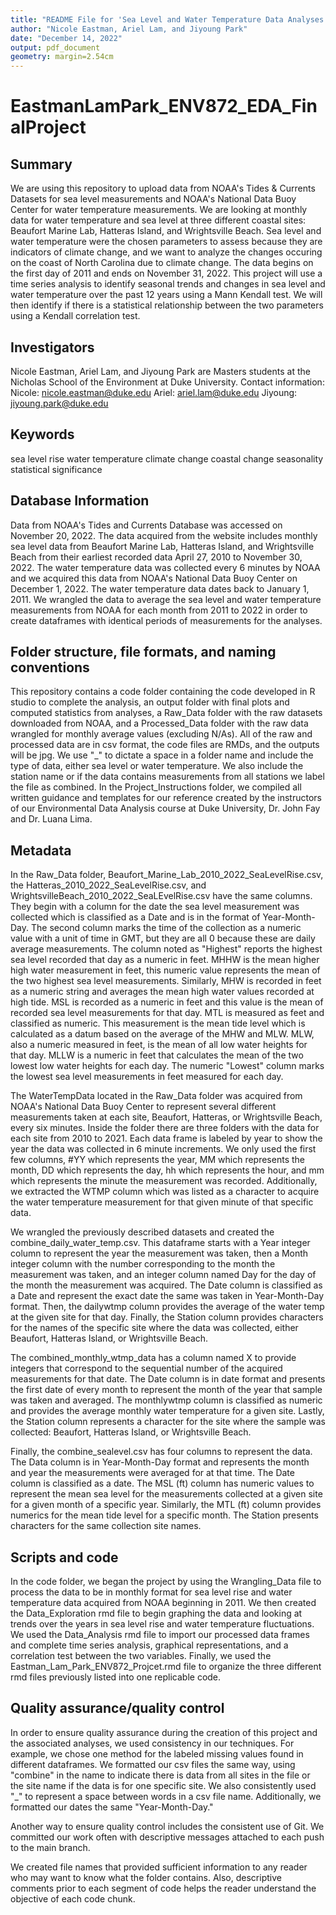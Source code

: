 ```yaml
---
title: "README File for 'Sea Level and Water Temperature Data Analyses in Coastal North Carolina'"
author: "Nicole Eastman, Ariel Lam, and Jiyoung Park"
date: "December 14, 2022"
output: pdf_document
geometry: margin=2.54cm
---
```

# EastmanLamPark_ENV872_EDA_FinalProject

## Summary
We are using this repository to upload data from NOAA's Tides & Currents Datasets for sea level measurements and NOAA's National Data Buoy Center for water temperature measurements. We are looking at monthly data for water temperature and sea level at three different coastal sites: Beaufort Marine Lab, Hatteras Island, and Wrightsville Beach. Sea level and water temperature were the chosen parameters to assess because they are indicators of climate change, and we want to analyze the changes occuring on the coast of North Carolina due to climate change. The data begins on the first day of 2011 and ends on November 31, 2022. This project will use a time series analysis to identify seasonal trends and changes in sea level and water temperature over the past 12 years using a Mann Kendall test. We will then identify if there is a statistical relationship between the two parameters using a Kendall correlation test.

## Investigators
Nicole Eastman, Ariel Lam, and Jiyoung Park are Masters students at the Nicholas School of the Environment at Duke University. 
Contact information:
  Nicole: nicole.eastman@duke.edu
  Ariel: ariel.lam@duke.edu
  Jiyoung: jiyoung.park@duke.edu

## Keywords
sea level rise
water temperature
climate change
coastal change
seasonality
statistical significance

## Database Information
Data from NOAA's Tides and Currents Database was accessed on November 20, 2022. The data acquired from the website includes monthly sea level data from Beaufort Marine Lab, Hatteras Island, and Wrightsville Beach from their earliest recorded data April 27, 2010 to November 30, 2022. The water temperature data was collected every 6 minutes by NOAA and we acquired this data from NOAA's National Data Buoy Center on December 1, 2022. The water temperature data dates back to January 1, 2011. We wrangled the data to average the sea level and water temperature measurements from NOAA for each month from 2011 to 2022 in order to create dataframes with identical periods of measurements for the analyses.

## Folder structure, file formats, and naming conventions 
This repository contains a code folder containing the code developed in R studio to complete the analysis, an output folder with final plots and computed statistics from analyses, a Raw_Data folder with the raw datasets downloaded from NOAA, and a Processed_Data folder with the raw data wrangled for monthly average values (excluding N/As). All of the raw and processed data are in csv format, the code files are RMDs, and the outputs will be jpg. We use "_" to dictate a space in a folder name and include the type of data, either sea level or water temperature. We also include the station name or if the data contains measurements from all stations we label the file as combined. In the Project_Instructions folder, we compiled all written guidance and templates for our reference created by the instructors of our Environmental Data Analysis course at Duke University, Dr. John Fay and Dr. Luana Lima.

## Metadata
In the Raw_Data folder, Beaufort_Marine_Lab_2010_2022_SeaLevelRise.csv, the Hatteras_2010_2022_SeaLevelRise.csv, and WrightsvilleBeach_2010_2022_SeaLEvelRise.csv have the same columns. They begin with a column for the date the sea level measurement was collected which is classified as a Date and is in the format of Year-Month-Day. The second column marks the time of the collection as a numeric value with a unit of time in GMT, but they are all 0 because these are daily average measurements. The column noted as "Highest" reports the highest sea level recorded that day as a numeric in feet. MHHW is the mean higher high water measurement in feet, this numeric value represents the mean of the two highest sea level measurements. Similarly, MHW is recorded in feet as a numeric string and averages the mean high water values recorded at high tide. MSL is recorded as a numeric in feet and this value is the mean of recorded sea level measurements for that day. MTL is measured as feet and classified as numeric. This measurement is the mean tide level which is calculated as a datum based on the average of the MHW and MLW. MLW, also a numeric measured in feet, is the mean of all low water heights for that day. MLLW is a numeric in feet that calculates the mean of the two lowest low water heights for each day. The numeric "Lowest" column marks the lowest sea level measurements in feet measured for each day. 

The WaterTempData located in the Raw_Data folder was acquired from NOAA's National Data Buoy Center to represent several different measurements taken at each site, Beaufort, Hatteras, or Wrightsville Beach, every six minutes. Inside the folder there are three folders with the data for each site from 2010 to 2021. Each data frame is labeled by year to show the year the data was collected in 6 minute increments. We only used the first few columns, #YY which represents the year, MM which represents the month, DD which represents the day, hh which represents the hour, and mm which represents the minute the measurement was recorded. Additionally, we extracted the WTMP column which was listed as a character to acquire the water temperature measurement for that given minute of that specific data. 

We wrangled the previously described datasets and created the combine_daily_water_temp.csv. This dataframe starts with a Year integer column to represent the year the measurement was taken, then a Month integer column with the number corresponding to the month the measurement was taken, and an integer column named Day for the day of the month the measurement was acquired. The Date column is classified as a Date and represent the exact date the same was taken in Year-Month-Day format. Then, the dailywtmp column provides the average  of the water temp at the given site for that day. Finally, the Station column provides characters for the names of the specific site where the data was collected, either Beaufort, Hatteras Island, or Wrightsville Beach.

The combined_monthly_wtmp_data has a column named X to provide integers that correspond to the sequential number of the acquired measurements for that date. The Date column is in date format and presents the first date of every month to represent the month of the year that sample was taken and averaged. The monthlywtmp column is classified as numeric and provides the average monthly water temperature for a given site. Lastly, the Station column represents a character for the site where the sample was collected: Beaufort, Hatteras Island, or Wrightsville Beach.

Finally, the combine_sealevel.csv has four columns to represent the data. The Data column is in Year-Month-Day format and represents the month and year the measurements were averaged for at that time. The Date column is classified as a date. The MSL (ft) column has numeric values to represent the mean sea level for the measurements collected at a given site for a given month of a specific year. Similarly, the MTL (ft) column provides numerics for the mean tide level for a specific month. The Station presents characters for the same collection site names.

## Scripts and code
In the code folder, we began the project by using the Wrangling_Data file to process the data to be in monthly format for sea level rise and water temperature data acquired from NOAA beginning in 2011. We then created the Data_Exploration rmd file to begin graphing the data and looking at trends over the years in sea level rise and water temperature fluctuations. We used the Data_Analysis rmd file to import our processed data frames and complete time series analysis, graphical representations, and a correlation test between the two variables. Finally, we used the Eastman_Lam_Park_ENV872_Projcet.rmd file to organize the three different rmd files previously listed into one replicable code.

## Quality assurance/quality control
In order to ensure quality assurance during the creation of this project and the associated analyses, we used consistency in our techniques. For example, we chose one method for the labeled missing values found in different dataframes. We formatted our csv files the same way, using "combine" in the name to indicate there is data from all sites in the file or the site name if the data is for one specific site. We also consistently used "_" to represent a space between words in a csv file name. Additionally, we formatted our dates the same "Year-Month-Day."

Another way to ensure quality control includes the consistent use of Git. We committed our work often with descriptive messages attached to each push to the main branch. 

We created file names that provided sufficient information to any reader who may want to know what the folder contains. Also, descriptive comments prior to each segment of code helps the reader understand the objective of each code chunk. 
